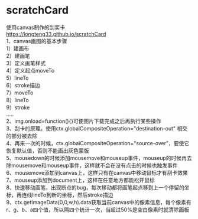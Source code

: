 # scratchCard
使用canvas制作的刮奖卡  
https://longteng33.github.io/scratchCard  
1、canvas画图的基本步骤  
1）建画布  
2）建画笔  
3）定义画笔样式  
4）定义起点moveTo  
5）lineTo  
6）stroke描边  
7）moveTo  
8）lineTo  
9）stroke  
.....  
2、img.onload=function(){}可使图片下载完成之后再执行某些操作  
3、刮卡的原理。使用ctx.globalCompositeOperation="destination-out" 相交的部分被去除  
4、再来一次的时候，ctx.globalCompositeOperation="source-over"，要使它恢复默认值，否则不能画出灰色蒙版  
5、mousedown的时候添加mousemove和mouseup事件，mouseup的时候再去除mousemove和mouseup事件，这样就不会在没有点击的时候也触发事件  
6、mousemove添加到canvas上，这样只有在canvas中移动鼠标才有刮卡效果  
7、mouseup添加到document上，这样在任意地方都能松开鼠标  
8、快速移动画笔，出现断点的bug，每次移动都将画笔起点移到上一个停留的坐标，再连线lineTo到新的坐标，然后stroke描边  
9、ctx.getImageData(0,0,w,h).data获取当前canvas中的像素信息，每个像素有r、g、b、a四个值，所以隔四个统计一次，当超过50%是空白像素时就清除画板  
